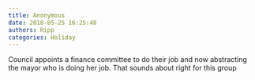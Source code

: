 ```yaml
---
title: Anonymous
date: 2018-05-25 16:25:48
authors: Ripp
categories: Holiday
---
```


 Council appoints a finance committee to do their job and now abstracting the mayor who is doing her job. That sounds about right for this group